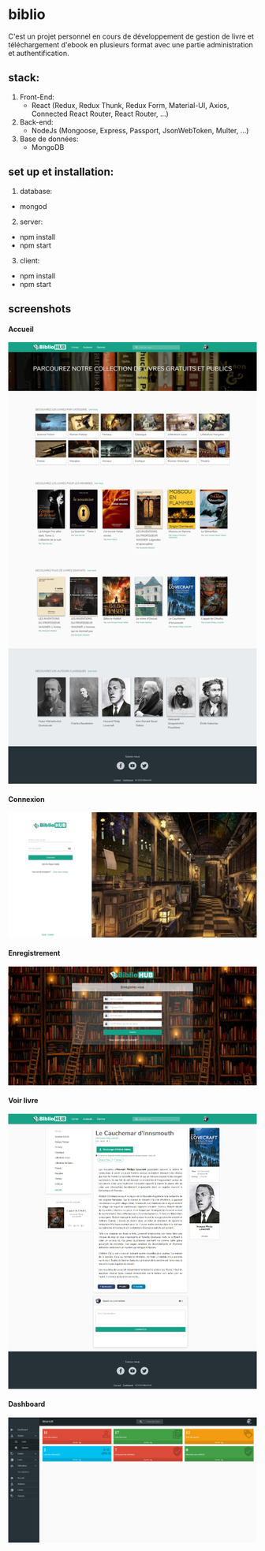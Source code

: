# biblio
C'est un projet personnel en cours de développement de gestion de livre et téléchargement d'ebook en plusieurs format avec une partie administration et authentification.

## stack:
 1. Front-End:
     * React (Redux, Redux Thunk, Redux Form, Material-UI, Axios, Connected React Router, React Router, ...)
 2. Back-end:
     * NodeJs (Mongoose, Express, Passport, JsonWebToken, Multer, ...)
 3. Base de données:
     * MongoDB

## set up et installation:
 1. database:
  * mongod
 2. server: 
  * npm install
  * npm start
 3. client: 
  * npm install
  * npm start

## screenshots
#### Accueil
![Accueil](https://github.com/SanzenDev/biblio/blob/master/client/public/screenshots/biblio-home.png)

#### Connexion
![Accueil](https://github.com/SanzenDev/biblio/blob/master/client/public/screenshots/biblio-login.png)

#### Enregistrement
![Accueil](https://github.com/SanzenDev/biblio/blob/master/client/public/screenshots/biblio-signup.png)

#### Voir livre
![Accueil](https://github.com/SanzenDev/biblio/blob/master/client/public/screenshots/biblio-book-show.png)

#### Dashboard
![Accueil](https://github.com/SanzenDev/biblio/blob/master/client/public/screenshots/biblio-admin-dashboard.png)